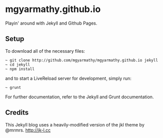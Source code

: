 # mgyarmathy.github.io

Playin' around with Jekyll and Github Pages.

## Setup

To download all of the necessary files:

```
~ git clone http://github.com/mgyarmathy/mgyarmathy.github.io jekyll
~ cd jekyll
~ npm install
```

and to start a LiveReload server for development, simply run:

```
~ grunt
```

For further documentation, refer to the Jekyll and Grunt documentation.


## Credits

This Jekyll blog uses a heavily-modified version of the jkl theme by @mrmrs. http://jk-l.cc

